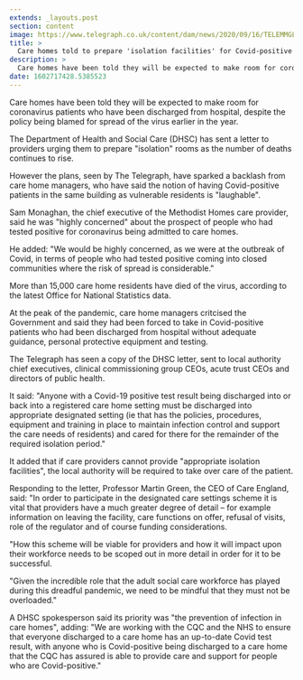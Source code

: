 ```yaml
--- 
extends: _layouts.post 
section: content 
image: https://www.telegraph.co.uk/content/dam/news/2020/09/16/TELEMMGLPICT000230060879_trans_NvBQzQNjv4BqkNo5kXPaZ4ziR2n1lPVzLA3reFfbPhmpu84KxnhzZq0.jpeg?impolicy=logo-overlay 
title: > 
  Care homes told to prepare 'isolation facilities' for Covid-positive patients in second wave 
description: > 
  Care homes have been told they will be expected to make room for coronavirus patients who have been discharged from hospital, despite the policy being blamed for spread of the virus earlier in the year.The Department of Health and Social Care (DHSC) has sent a letter to providers urging them to prepare "isolation" rooms as the number of deaths continues to rise.Sam Monaghan, the chief executive of the Methodist Homes care provider, said he was "highly concerned" about the prospect of people who had tested positive for coronavirus being admitted to care homes.More than 15,000 care home residents have died of the virus, according to the latest Office for National Statistics data.It added that if care providers cannot provide "appropriate isolation facilities", the local authority will be required to take over care of the patient. 
date: 1602717428.5385523 
--- 
```

Care homes have been told they will be expected to make room for coronavirus patients who have been discharged from hospital, despite the policy being blamed for spread of the virus earlier in the year.

The Department of Health and Social Care (DHSC) has sent a letter to providers urging them to prepare "isolation" rooms as the number of deaths continues to rise.

However the plans, seen by The Telegraph, have sparked a backlash from care home managers, who have said the notion of having Covid-positive patients in the same building as vulnerable residents is "laughable".

Sam Monaghan, the chief executive of the Methodist Homes care provider, said he was "highly concerned" about the prospect of people who had tested positive for coronavirus being admitted to care homes.

He added: "We would be highly concerned, as we were at the outbreak of Covid, in terms of people who had tested positive coming into closed communities where the risk of spread is considerable."

More than 15,000 care home residents have died of the virus, according to the latest Office for National Statistics data.

At the peak of the pandemic, care home managers critcised the Government and said they had been forced to take in Covid-positive patients who had been discharged from hospital without adequate guidance, personal protective equipment and testing.

The Telegraph has seen a copy of the DHSC letter, sent to local authority chief executives, clinical commissioning group CEOs, acute trust CEOs and directors of public health.

It said: "Anyone with a Covid-19 positive test result being discharged into or back into a registered care home setting must be discharged into appropriate designated setting (ie that has the policies, procedures, equipment and training in place to maintain infection control and support the care needs of residents) and cared for there for the remainder of the required isolation period."

It added that if care providers cannot provide "appropriate isolation facilities", the local authority will be required to take over care of the patient.

Responding to the letter, Professor Martin Green, the CEO of Care England, said: "In order to participate in the designated care settings scheme it is vital that providers have a much greater degree of detail – for example information on leaving the facility, care functions on offer, refusal of visits, role of the regulator and of course funding considerations.

"How this scheme will be viable for providers and how it will impact upon their workforce needs to be scoped out in more detail in order for it to be successful.

"Given the incredible role that the adult social care workforce has played during this dreadful pandemic, we need to be mindful that they must not be overloaded."

A DHSC spokesperson said its priority was "the prevention of infection in care homes", adding: "We are working with the CQC and the NHS to ensure that everyone discharged to a care home has an up-to-date Covid test result, with anyone who is Covid-positive being discharged to a care home that the CQC has assured is able to provide care and support for people who are Covid-positive."